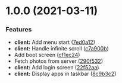 # 1.0.0 (2021-03-11)


### Features

* **client:** Add menu start ([7ed0a12](https://github.com/TheUnderScorer/pigeon-os/commit/7ed0a1231eeab116b902968caedf4acaedffba4e))
* **client:** Handle infinite scroll ([c7a900b](https://github.com/TheUnderScorer/pigeon-os/commit/c7a900b22689445a4a0f24a3e9a9dcfe563a3715))
* Add boot screen ([cf1ec24](https://github.com/TheUnderScorer/pigeon-os/commit/cf1ec24539d2dcb13e8904faa416df32c180298a))
* Fetch photos from server ([290f532](https://github.com/TheUnderScorer/pigeon-os/commit/290f532997804449f5493c30219ccb4e89ea4c89))
* **client:** Add login screen ([22f52aa](https://github.com/TheUnderScorer/pigeon-os/commit/22f52aaf3c71be29ea5a10796a5bed53e85a91fb))
* **client:** Display apps in taskbar ([8c9b3c2](https://github.com/TheUnderScorer/pigeon-os/commit/8c9b3c29b97e816f5e4efea0d45210ecbcde6098))
